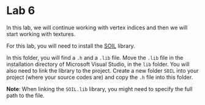 # Lab 6

In this lab, we will continue working with vertex indices and then we will start working with textures.

For this lab, you will need to install the [SOIL](../SOIL) library.

In this folder, you will find a `.h` and a `.lib` file. Move the `.lib` file in the installation directory of Microsoft Visual Studio, in the `lib` folder. You will also need to link the library to the project. Create a new folder `SOIL` into your project (where your source codes are) and copy the `.h` file into this folder.

**Note**: When linking the `SOIL.lib` library, you might need to specify the full path to the file.
